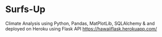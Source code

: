 # Surfs-Up

Climate Analysis using Python, Pandas, MatPlotLib, SQLAlchemy & and deployed on Heroku using Flask API
https://hawaiiflask.herokuapp.com/
